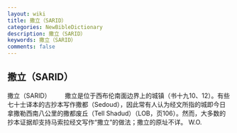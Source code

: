 ```yaml
---
layout: wiki
title: 撒立（SARID）
categories: NewBibleDictionary
description: 撒立（SARID）
keywords: 撒立（SARID）
comments: false
---
```


## 撒立（SARID）



撒立（SARID）
　　撒立是位于西布伦南面边界上的城镇（书十九10、12）。有些七十士译本的古抄本写作撒都（Sedoud），因此常有人认为经文所指的城即今日拿撒勒西南八公里的撒都废丘（Tell Shadud）（LOB，页106）。然而，大多数的抄本证据却支持马索拉经文写作“撒立”的做法；撒立的原址不详。
W.O.





